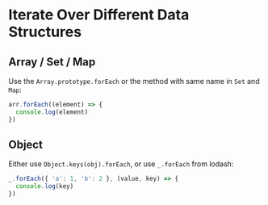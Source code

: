 # Iterate Over Different Data Structures

## Array / Set / Map

Use the `Array.prototype.forEach` or the method with same name in `Set` and `Map`:

```javascript
arr.forEach((element) => {
  console.log(element)
})
```

## Object

Either use `Object.keys(obj).forEach`, or use `_.forEach` from lodash:

```javascript
_.forEach({ 'a': 1, 'b': 2 }, (value, key) => {
  console.log(key)
})
```

